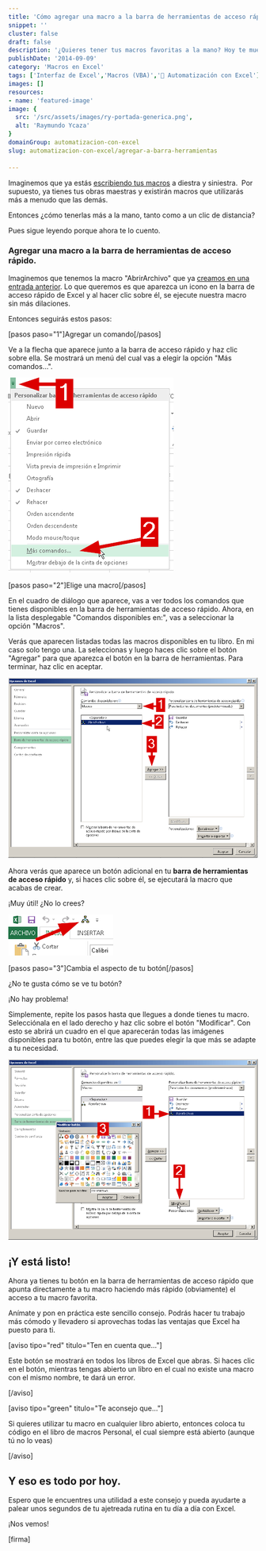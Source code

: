 ```yaml
---
title: 'Cómo agregar una macro a la barra de herramientas de acceso rápido en Excel'
snippet: ''
cluster: false
draft: false 
description: '¿Quieres tener tus macros favoritas a la mano? Hoy te muestro cómo agregarlas a la barra de herramientas de acceso rápido en Excel.'
publishDate: '2014-09-09'
category: 'Macros en Excel'
tags: ['Interfaz de Excel','Macros (VBA)','🤖 Automatización con Excel']
images: []
resources: 
- name: 'featured-image'
image: {
  src: '/src/assets/images/ry-portada-generica.png',
  alt: 'Raymundo Ycaza'
}
domainGroup: automatizacion-con-excel
slug: automatizacion-con-excel/agregar-a-barra-herramientas

---
```


Imaginemos que ya estás [escribiendo tus macros](http://raymundoycaza.com/escribe-tu-primera-macro-en-excel/ "Escribe tu primera macro en Excel") a diestra y siniestra.  Por supuesto, ya tienes tus obras maestras y existirán macros que utilizarás más a menudo que las demás.

Entonces ¿cómo tenerlas más a la mano, tanto como a un clic de distancia?

Pues sigue leyendo porque ahora te lo cuento.

### Agregar una macro a la barra de herramientas de acceso rápido.

Imaginemos que tenemos la macro "AbrirArchivo" que ya [creamos en una entrada anterior](http://raymundoycaza.com/abrir-un-archivo-con-macros/ "Abrir un archivo con macros en Excel"). Lo que queremos es que aparezca un icono en la barra de acceso rápido de Excel y al hacer clic sobre él, se ejecute nuestra macro sin más dilaciones.

Entonces seguirás estos pasos:

\[pasos paso="1"\]Agregar un comando\[/pasos\]

Ve a la flecha que aparece junto a la barra de acceso rápido y haz clic sobre ella. Se mostrará un menú del cual vas a elegir la opción "Más comandos...".

![Barra de Herramientas de Acceso Rápido](/src/assets/images/2023/img_540be73b97f5e.png "Barra de Herramientas de Acceso Rápido")

\[pasos paso="2"\]Elige una macro\[/pasos\]

En el cuadro de diálogo que aparece, vas a ver todos los comandos que tienes disponibles en la barra de herramientas de acceso rápido. Ahora, en la lista desplegable "Comandos disponibles en:", vas a seleccionar la opción "Macros".

Verás que aparecen listadas todas las macros disponibles en tu libro. En mi caso solo tengo una. La seleccionas y luego haces clic sobre el botón "Agregar" para que aparezca el botón en la barra de herramientas. Para terminar, haz clic en aceptar.

![Barra de Herramientas de Acceso Rápido](/src/assets/images/2023/img_540be88c4664c.png "Barra de Herramientas de Acceso Rápido")

Ahora verás que aparece un botón adicional en tu **barra de herramientas de acceso rápido** y, si haces clic sobre él, se ejecutará la macro que acabas de crear.

¡Muy útil! ¿No lo crees?

![Barra de Herramientas de Acceso Rápido](/src/assets/images/2023/img_540beab61a77c.png "Barra de Herramientas de Acceso Rápido")

\[pasos paso="3"\]Cambia el aspecto de tu botón\[/pasos\]

¿No te gusta cómo se ve tu botón?

¡No hay problema!

Simplemente, repite los pasos hasta que llegues a donde tienes tu macro. Selecciónala en el lado derecho y haz clic sobre el botón "Modificar". Con esto se abrirá un cuadro en el que aparecerán todas las imágenes disponibles para tu botón, entre las que puedes elegir la que más se adapte a tu necesidad.

![](/src/assets/images/2023/img_540bea53aa915.png)

## ¡Y está listo!

Ahora ya tienes tu botón en la barra de herramientas de acceso rápido que apunta directamente a tu macro haciendo más rápido (obviamente) el acceso a tu macro favorita.

Anímate y pon en práctica este sencillo consejo. Podrás hacer tu trabajo más cómodo y llevadero si aprovechas todas las ventajas que Excel ha puesto para ti.

\[aviso tipo="red" titulo="Ten en cuenta que..."\]

Este botón se mostrará en todos los libros de Excel que abras. Si haces clic en el botón, mientras tengas abierto un libro en el cual no existe una macro con el mismo nombre, te dará un error.

\[/aviso\]

\[aviso tipo="green" titulo="Te aconsejo que..."\]

Si quieres utilizar tu macro en cualquier libro abierto, entonces coloca tu código en el libro de macros Personal, el cual siempre está abierto (aunque tú no lo veas)

\[/aviso\]

## Y eso es todo por hoy.

Espero que le encuentres una utilidad a este consejo y pueda ayudarte a palear unos segundos de tu ajetreada rutina en tu día a día con Excel.

¡Nos vemos!

\[firma\]

